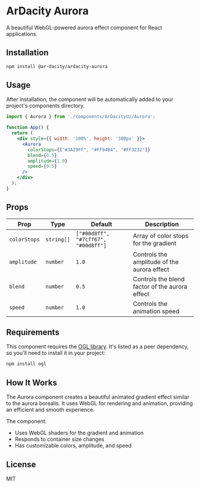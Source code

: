 # ArDacity Aurora

A beautiful WebGL-powered aurora effect component for React applications.

## Installation

```bash
npm install @ar-dacity/ardacity-aurora
```

## Usage

After installation, the component will be automatically added to your project's components directory.

```jsx
import { Aurora } from './components/ArDacityUi/Aurora';

function App() {
  return (
    <div style={{ width: '100%', height: '300px' }}>
      <Aurora
        colorStops={["#3A29FF", "#FF94B4", "#FF3232"]}
        blend={0.5}
        amplitude={1.0}
        speed={0.5}
      />
    </div>
  );
}
```

## Props

| Prop | Type | Default | Description |
|------|------|---------|-------------|
| `colorStops` | `string[]` | `["#00d8ff", "#7cff67", "#00d8ff"]` | Array of color stops for the gradient |
| `amplitude` | `number` | `1.0` | Controls the amplitude of the aurora effect |
| `blend` | `number` | `0.5` | Controls the blend factor of the aurora effect |
| `speed` | `number` | `1.0` | Controls the animation speed |

## Requirements

This component requires the [OGL library](https://github.com/oframe/ogl). It's listed as a peer dependency, so you'll need to install it in your project:

```bash
npm install ogl
```

## How It Works

The Aurora component creates a beautiful animated gradient effect similar to the aurora borealis. It uses WebGL for rendering and animation, providing an efficient and smooth experience.

The component:
- Uses WebGL shaders for the gradient and animation
- Responds to container size changes
- Has customizable colors, amplitude, and speed

## License

MIT 